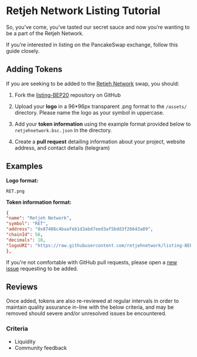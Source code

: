 
# Retjeh Network Listing Tutorial

So, you’ve come, you’ve tasted our secret sauce and now you’re wanting to be a part of the Retjeh Network.

If you’re interested in listing on the PancakeSwap exchange, follow this guide closely.

## Adding Tokens

If you are seeking to be added to the [Retjeh Network](https://retjehnetwork.xyz/) swap, you should:

1. Fork the [listing-BEP20](https://github.com/retjehnetwork/listing-BEP20/) repository on GitHub
2. Upload your **logo** in a 96*96px transparent .png format to the `/assets/` directory. Please name the logo as your symbol in uppercase.

3. Add your **token information** using the example format provided below to `retjehnetwork.bsc.json` in the directory.

4. Create a **pull request** detailing information about your project, website address, and contact details (telegram)

## Examples

**Logo format:**

`RET.png`

**Token information format:**

```json
{
"name": "Retjeh Network",
"symbol": "RET",
"address": "0x87486c4baafeb1d3abd7eed3af5bdd3f26643a89",
"chainId": 56,
"decimals": 18,
"logoURI": "https://raw.githubusercontent.com/retjehnetwork/listing-BEP20/master/assets/RET.png"
},
```

If you're not comfortable with GitHub pull requests, please open a [new issue](https://github.com/retjehnetwork/listing-BEP20/issues/new) requesting to be added.

## Reviews

Once added, tokens are also re-reviewed at regular intervals in order to maintain quality assurance in-line with the below criteria, and may be removed should severe and/or unresolved issues be encountered.

### Criteria

- Liquidity
- Community feedback

